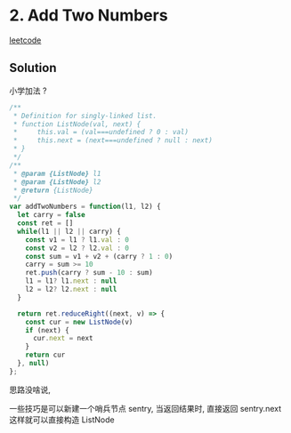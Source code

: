 # 2. Add Two Numbers

[leetcode](https://leetcode-cn.com/problems/add-two-numbers/)

## Solution

小学加法 ?

```js
/**
 * Definition for singly-linked list.
 * function ListNode(val, next) {
 *     this.val = (val===undefined ? 0 : val)
 *     this.next = (next===undefined ? null : next)
 * }
 */
/**
 * @param {ListNode} l1
 * @param {ListNode} l2
 * @return {ListNode}
 */
var addTwoNumbers = function(l1, l2) {
  let carry = false
  const ret = []
  while(l1 || l2 || carry) {
    const v1 = l1 ? l1.val : 0
    const v2 = l2 ? l2.val : 0
    const sum = v1 + v2 + (carry ? 1 : 0)
    carry = sum >= 10
    ret.push(carry ? sum - 10 : sum)
    l1 = l1? l1.next : null
    l2 = l2? l2.next : null
  }

  return ret.reduceRight((next, v) => {
    const cur = new ListNode(v)
    if (next) {
      cur.next = next
    }
    return cur
  }, null)
};

```

思路没啥说,

一些技巧是可以新建一个哨兵节点 sentry, 当返回结果时, 直接返回 sentry.next
这样就可以直接构造 ListNode